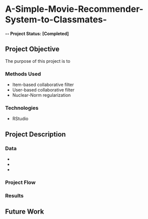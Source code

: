 # A-Simple-Movie-Recommender-System-to-Classmates-

#### -- Project Status: [Completed]

## Project Objective
The purpose of this project is to 

### Methods Used
* Item-based collaborative filter 
* User-based collaborative filter 
* Nuclear-Norm regularization

### Technologies
* RStudio

## Project Description

### Data 

* 
* 
* 

### Project Flow


### Results


## Future Work

